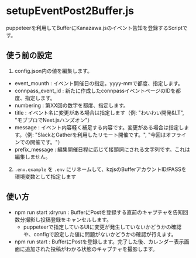 # setupEventPost2Buffer.js

puppeteerを利用してBufferにKanazawa.jsのイベント告知を登録するScriptです。

## 使う前の設定

1. config.json内の値を編集します。
  - event_mounth : イベント開催日の指定。yyyy-mmで都度、指定します。
  - connpass_event_id : 新たに作成したconnpassイベントページのIDを都度、指定します。
  - numbering : 第XX回の数字を都度、指定します。
  - title : イベント名に変更がある場合は指定します（例: "わいわい開発&LT", "モブプロでNext.jsハンズオン"）
  - message : イベント内容軽く補足する内容です。変更がある場合は指定します。（例: "SlackとGatherを利用したリモート開催です。", "今回はオフラインでの開催です。"）
  - prefix_message : 編集開催日程に応じて接頭詞にされる文字列です。これは編集しません。
2. `.env.example` を `.env` にリネームして、kzjsのBufferアカウントID/PASSを環境変数として指定します

## 使い方

- npm run start :dryrun : BufferにPostを登録する直前のキャプチャを告知回数分撮影し投稿登録をキャンセルします。
  - puppeteerで指定しているUIに変更が発生していないかどうかの確認や、configで設定した値に問題がないかどうかの確認が行えます。
- npm run start : BufferにPostを登録します。完了した後、カレンダー表示画面に追加された投稿がわかる状態のキャプチャを撮影します。
